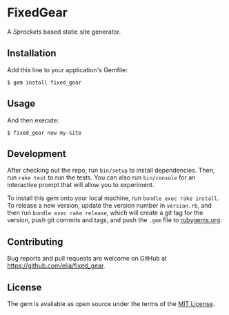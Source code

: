 # FixedGear

A *Sprockets* based static site generator.




## Installation

Add this line to your application's Gemfile:

    $ gem install fixed_gear


## Usage


And then execute:

    $ fixed_gear new my-site



## Development

After checking out the repo, run `bin/setup` to install dependencies. Then, run `rake test` to run the tests. You can also run `bin/console` for an interactive prompt that will allow you to experiment.

To install this gem onto your local machine, run `bundle exec rake install`. To release a new version, update the version number in `version.rb`, and then run `bundle exec rake release`, which will create a git tag for the version, push git commits and tags, and push the `.gem` file to [rubygems.org](https://rubygems.org).

## Contributing

Bug reports and pull requests are welcome on GitHub at https://github.com/elia/fixed_gear.


## License

The gem is available as open source under the terms of the [MIT License](http://opensource.org/licenses/MIT).

